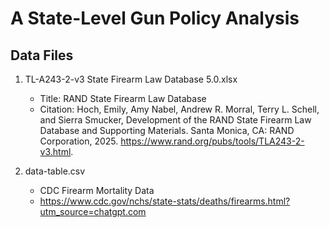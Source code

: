 # A State-Level Gun Policy Analysis

## Data Files
1. TL-A243-2-v3 State Firearm Law Database 5.0.xlsx
   - Title: RAND State Firearm Law Database
   - Citation: Hoch, Emily, Amy Nabel, Andrew R. Morral, Terry L. Schell, and Sierra Smucker, Development of the RAND State Firearm Law Database and Supporting Materials. Santa Monica, CA: RAND Corporation, 2025. https://www.rand.org/pubs/tools/TLA243-2-v3.html.

2. data-table.csv
   - CDC Firearm Mortality Data
   - https://www.cdc.gov/nchs/state-stats/deaths/firearms.html?utm_source=chatgpt.com


